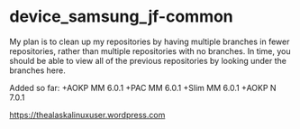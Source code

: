 # device_samsung_jf-common

My plan is to clean up my repositories by having multiple branches in fewer repositories, rather than multiple repositories with no branches. In time, you should be able to view all of the previous repositories by looking under the branches here.

Added so far:
+AOKP MM 6.0.1
+PAC MM 6.0.1
+Slim MM 6.0.1
+AOKP N 7.0.1

https://thealaskalinuxuser.wordpress.com
